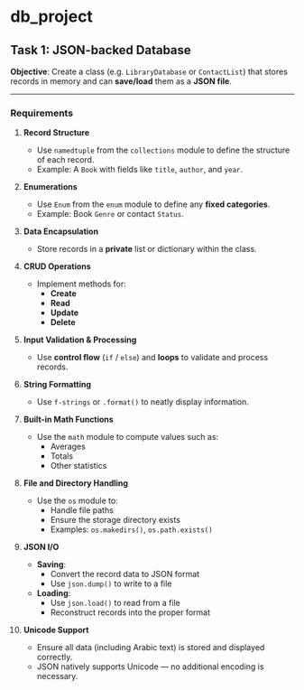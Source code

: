 # db_project
 
 
## Task 1: JSON-backed Database
 
**Objective**: Create a class (e.g. `LibraryDatabase` or `ContactList`) that stores records in memory and can **save/load** them as a **JSON file**.
 
---
 
### Requirements
 
1. **Record Structure**  
   - Use `namedtuple` from the `collections` module to define the structure of each record.  
   - Example: A `Book` with fields like `title`, `author`, and `year`.
 
2. **Enumerations**  
   - Use `Enum` from the `enum` module to define any **fixed categories**.  
   - Example: Book `Genre` or contact `Status`.
 
3. **Data Encapsulation**  
   - Store records in a **private** list or dictionary within the class.
 
4. **CRUD Operations**  
   - Implement methods for:  
     - **Create**  
     - **Read**  
     - **Update**  
     - **Delete**
 
5. **Input Validation & Processing**  
   - Use **control flow** (`if` / `else`) and **loops** to validate and process records.
 
6. **String Formatting**  
   - Use `f-strings` or `.format()` to neatly display information.
 
7. **Built-in Math Functions**  
   - Use the `math` module to compute values such as:  
     - Averages  
     - Totals  
     - Other statistics
 
8. **File and Directory Handling**  
   - Use the `os` module to:  
     - Handle file paths  
     - Ensure the storage directory exists  
     - Examples: `os.makedirs()`, `os.path.exists()`
 
9. **JSON I/O**  
   - **Saving**:  
     - Convert the record data to JSON format  
     - Use `json.dump()` to write to a file  
   - **Loading**:  
     - Use `json.load()` to read from a file  
     - Reconstruct records into the proper format
 
10. **Unicode Support**  
    - Ensure all data (including Arabic text) is stored and displayed correctly.  
    - JSON natively supports Unicode — no additional encoding is necessary.

